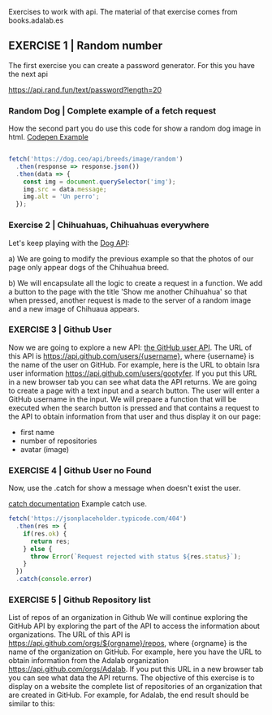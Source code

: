 Exercises to work with api.
The material of that exercise comes from books.adalab.es



## EXERCISE 1 | Random number
The first exercise you can create a password generator.
For this you have the next api

https://api.rand.fun/text/password?length=20




### Random Dog | Complete example of a fetch request
How the second part you do use this code for show a random dog image in html.
[Codepen Example](https://codepen.io/adalab/pen/oqQNvK?editors=1010)

```javascript

fetch('https://dog.ceo/api/breeds/image/random')
  .then(response => response.json())
  .then(data => {
    const img = document.querySelector('img');
    img.src = data.message;
    img.alt = 'Un perro';
  });

```

### Exercise 2 | Chihuahuas, Chihuahuas everywhere

Let's keep playing with the [Dog API](https://dog.ceo/dog-api/):

a)  We are going to modify the previous example so that the photos of our page only appear dogs of the Chihuahua breed.

b)  We will encapsulate all the logic to create a request in a function. We add a button to the page with the title 'Show me another Chihuahua' so that when pressed, another request is made to the server of a random image and a new image of Chihuaua appears.


### EXERCISE 3 | Github User

Now we are going to explore a new API: [the GitHub user API](https://developer.github.com/v3/users/).
The URL of this API is https://api.github.com/users/{username}, where {username} is the name of the user on GitHub. For example, here is the URL to obtain Isra user information https://api.github.com/users/gootyfer. If you put this URL in a new browser tab you can see what data the API returns.
We are going to create a page with a text input and a search button. The user will enter a GitHub username in the input. We will prepare a function that will be executed when the search button is pressed and that contains a request to the API to obtain information from that user and thus display it on our page:
- first name
- number of repositories
- avatar (image)

### EXERCISE 4 | Github User no Found
Now, use the .catch for show a message when doesn't exist the user.

[catch documentation](https://developer.mozilla.org/en-US/docs/Web/JavaScript/Reference/Global_Objects/Promise/catch)
Example catch use.

```javascript 
fetch('https://jsonplaceholder.typicode.com/404')
  .then(res => {
    if(res.ok) {
      return res;
    } else {
      throw Error(`Request rejected with status ${res.status}`);
    }
  })
  .catch(console.error)
```


### EXERCISE 5 | Github Repository list

List of repos of an organization in Github
We will continue exploring the GitHub API by exploring the part of the API to access the information about organizations. The URL of this API is https://api.github.com/orgs/${orgname}/repos, where {orgname} is the name of the organization on GitHub. For example, here you have the URL to obtain information from the Adalab organization https://api.github.com/orgs/Adalab. If you put this URL in a new browser tab you can see what data the API returns.
The objective of this exercise is to display on a website the complete list of repositories of an organization that are created in GitHub. For example, for Adalab, the end result should be similar to this: